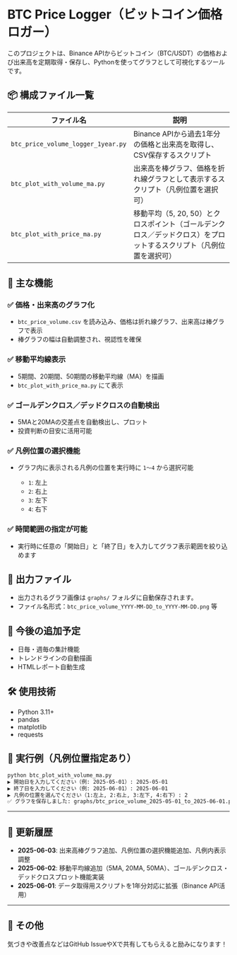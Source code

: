 # BTC Price Logger（ビットコイン価格ロガー）

このプロジェクトは、Binance APIからビットコイン（BTC/USDT）の価格および出来高を定期取得・保存し、Pythonを使ってグラフとして可視化するツールです。

## 📦 構成ファイル一覧

| ファイル名                              | 説明                                                             |
| ---------------------------------- | -------------------------------------------------------------- |
| `btc_price_volume_logger_1year.py` | Binance APIから過去1年分の価格と出来高を取得し、CSV保存するスクリプト                     |
| `btc_plot_with_volume_ma.py`       | 出来高を棒グラフ、価格を折れ線グラフとして表示するスクリプト（凡例位置を選択可）                       |
| `btc_plot_with_price_ma.py`        | 移動平均（5, 20, 50）とクロスポイント（ゴールデンクロス／デッドクロス）をプロットするスクリプト（凡例位置を選択可） |

## 🔧 主な機能

### ✅ 価格・出来高のグラフ化

* `btc_price_volume.csv` を読み込み、価格は折れ線グラフ、出来高は棒グラフで表示
* 棒グラフの幅は自動調整され、視認性を確保

### ✅ 移動平均線表示

* 5期間、20期間、50期間の移動平均線（MA）を描画
* `btc_plot_with_price_ma.py` にて表示

### ✅ ゴールデンクロス／デッドクロスの自動検出

* 5MAと20MAの交差点を自動検出し、プロット
* 投資判断の目安に活用可能

### ✅ 凡例位置の選択機能

* グラフ内に表示される凡例の位置を実行時に `1〜4` から選択可能

  * `1`: 左上
  * `2`: 右上
  * `3`: 左下
  * `4`: 右下

### ✅ 時間範囲の指定が可能

* 実行時に任意の「開始日」と「終了日」を入力してグラフ表示範囲を絞り込めます

## 📁 出力ファイル

* 出力されるグラフ画像は `graphs/` フォルダに自動保存されます。
* ファイル名形式：`btc_price_volume_YYYY-MM-DD_to_YYYY-MM-DD.png` 等

## 🚀 今後の追加予定

* 日毎・週毎の集計機能
* トレンドラインの自動描画
* HTMLレポート自動生成

## 🛠 使用技術

* Python 3.11+
* pandas
* matplotlib
* requests

## 📝 実行例（凡例位置指定あり）

```bash
python btc_plot_with_volume_ma.py
▶️ 開始日を入力してください（例: 2025-05-01）: 2025-05-01
▶️ 終了日を入力してください（例: 2025-06-01）: 2025-06-01
▶️ 凡例の位置を選んでください（1:左上, 2:右上, 3:左下, 4:右下）: 2
✅ グラフを保存しました: graphs/btc_price_volume_2025-05-01_to_2025-06-01.png
```

---

## 🔄 更新履歴

* **2025-06-03**: 出来高棒グラフ追加、凡例位置の選択機能追加、凡例内表示調整
* **2025-06-02**: 移動平均線追加（5MA, 20MA, 50MA）、ゴールデンクロス・デッドクロスプロット機能実装
* **2025-06-01**: データ取得用スクリプトを1年分対応に拡張（Binance API活用）

---

## 💬 その他

気づきや改善点などはGitHub IssueやXで共有してもらえると励みになります！
